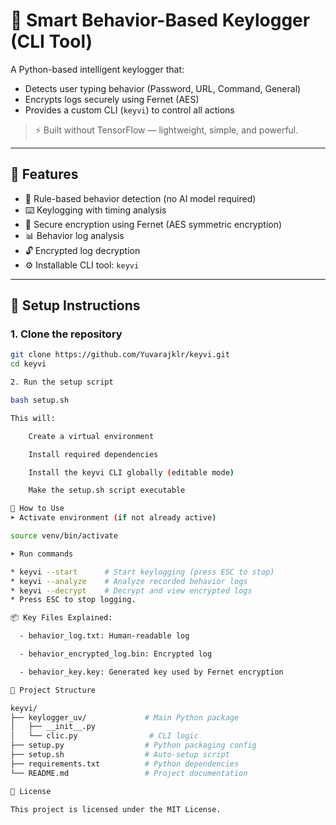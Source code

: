 # 🔐 Smart Behavior-Based Keylogger (CLI Tool)

A Python-based intelligent keylogger that:
- Detects user typing behavior (Password, URL, Command, General)
- Encrypts logs securely using Fernet (AES)
- Provides a custom CLI (`keyvi`) to control all actions

> ⚡ Built without TensorFlow — lightweight, simple, and powerful.

---

## 📌 Features

- 🧠 Rule-based behavior detection (no AI model required)
- ⌨️ Keylogging with timing analysis
- 🔐 Secure encryption using Fernet (AES symmetric encryption)
- 📊 Behavior log analysis
- 🔓 Encrypted log decryption
- ⚙️ Installable CLI tool: `keyvi`

---

## 🚀 Setup Instructions

### 1. Clone the repository

```bash
git clone https://github.com/Yuvarajklr/keyvi.git
cd keyvi

2. Run the setup script

bash setup.sh

This will:

    Create a virtual environment

    Install required dependencies

    Install the keyvi CLI globally (editable mode)

    Make the setup.sh script executable

🧪 How to Use
➤ Activate environment (if not already active)

source venv/bin/activate

➤ Run commands

* keyvi --start      # Start keylogging (press ESC to stop)
* keyvi --analyze    # Analyze recorded behavior logs
* keyvi --decrypt    # Decrypt and view encrypted logs
* Press ESC to stop logging.

📦 Key Files Explained:

  - behavior_log.txt: Human-readable log

  - behavior_encrypted_log.bin: Encrypted log

  - behavior_key.key: Generated key used by Fernet encryption

📁 Project Structure

keyvi/
├── keylogger_uv/             # Main Python package
│   ├── __init__.py
│   └── clic.py                # CLI logic
├── setup.py                  # Python packaging config
├── setup.sh                  # Auto-setup script
├── requirements.txt          # Python dependencies
└── README.md                 # Project documentation

📜 License

This project is licensed under the MIT License.

